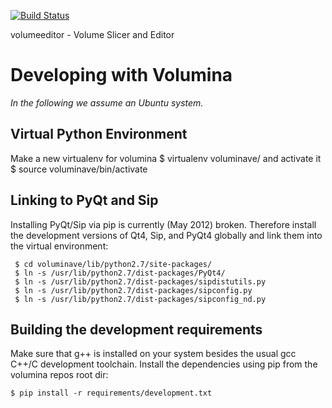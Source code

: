 [![Build Status](https://secure.travis-ci.org/Ilastik/volumina.png)](http://travis-ci.org/Ilastik/volumina)

volumeeditor - Volume Slicer and Editor

Developing with Volumina
========================

*In the following we assume an Ubuntu system.*

Virtual Python Environment
--------------------------

Make a new virtualenv for volumina
    $ virtualenv voluminave/
and activate it
    $ source voluminave/bin/activate


Linking to PyQt and Sip 
----------------------- 

Installing PyQt/Sip via pip is currently (May 2012) broken. Therefore
install the development versions of Qt4, Sip, and PyQt4 globally and
link them into the virtual environment: 

     $ cd voluminave/lib/python2.7/site-packages/ 
     $ ln -s /usr/lib/python2.7/dist-packages/PyQt4/
     $ ln -s /usr/lib/python2.7/dist-packages/sipdistutils.py
     $ ln -s /usr/lib/python2.7/dist-packages/sipconfig.py
     $ ln -s /usr/lib/python2.7/dist-packages/sipconfig_nd.py


Building the development requirements
-------------------------------------
Make sure that g++ is installed on your system besides the usual gcc C++/C development toolchain.
Install the dependencies using pip from the volumina repos root dir:

    $ pip install -r requirements/development.txt

